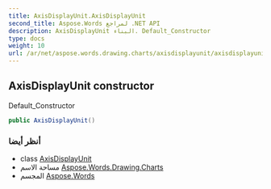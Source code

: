 ```yaml
---
title: AxisDisplayUnit.AxisDisplayUnit
second_title: Aspose.Words لمراجع .NET API
description: AxisDisplayUnit البناء. Default_Constructor
type: docs
weight: 10
url: /ar/net/aspose.words.drawing.charts/axisdisplayunit/axisdisplayunit/
---
```

## AxisDisplayUnit constructor

Default_Constructor

```csharp
public AxisDisplayUnit()
```

### أنظر أيضا

* class [AxisDisplayUnit](../)
* مساحة الاسم [Aspose.Words.Drawing.Charts](../../axisdisplayunit/)
* المجسم [Aspose.Words](../../../)


